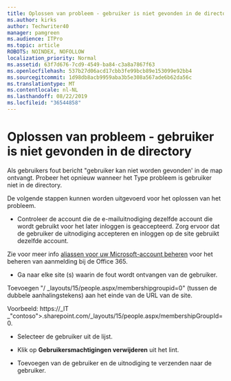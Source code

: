 ```yaml
---
title: Oplossen van probleem - gebruiker is niet gevonden in de directory
ms.author: kirks
author: Techwriter40
manager: pamgreen
ms.audience: ITPro
ms.topic: article
ROBOTS: NOINDEX, NOFOLLOW
localization_priority: Normal
ms.assetid: 63f7d676-7cd9-4549-ba84-c3a8a7867f63
ms.openlocfilehash: 537b27d06acd17cbb3fe99bcb89e153099e92bb4
ms.sourcegitcommit: 1d98db8acb9959aba3b5e308a567ade6b62da56c
ms.translationtype: MT
ms.contentlocale: nl-NL
ms.lasthandoff: 08/22/2019
ms.locfileid: "36544858"
---
```

# <a name="troubleshoot-issue---user-not-found-in-directory"></a>Oplossen van probleem - gebruiker is niet gevonden in de directory

Als gebruikers fout bericht "gebruiker kan niet worden gevonden' in de map ontvangt. Probeer het opnieuw wanneer het Type probleem is gebruiker niet in de directory.

De volgende stappen kunnen worden uitgevoerd voor het oplossen van het probleem.

- Controleer de account die de e-mailuitnodiging dezelfde account die wordt gebruikt voor het later inloggen is geaccepteerd. Zorg ervoor dat de gebruiker de uitnodiging accepteren en inloggen op de site gebruikt dezelfde account. 

Zie voor meer info [aliassen voor uw Microsoft-account beheren</a> voor het beheren van aanmelding bij de Office 365](https://support.microsoft.com/help/12407/microsoft-account-how-to-manage-aliases). 

- Ga naar elke site (s) waarin de fout wordt ontvangen van de gebruiker. 

Toevoegen "/ _layouts/15/people.aspx/membershipgroupid=0" (tussen de dubbele aanhalingstekens) aan het einde van de URL van de site. 

Voorbeeld: https://_lT _"contoso">.sharepoint.com/_layouts/15/people.aspx/membershipGroupId=0.

- Selecteer de gebruiker uit de lijst.

- Klik op **Gebruikersmachtigingen verwijderen** uit het lint. 
-  Toevoegen van de gebruiker en de uitnodiging te verzenden naar de gebruiker.


